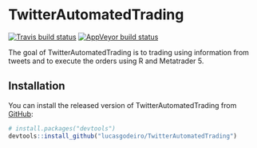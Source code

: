 
<!-- README.md is generated from README.Rmd. Please edit that file -->

# TwitterAutomatedTrading

<!-- badges: start -->

[![Travis build
status](https://travis-ci.com/lucasgodeiro/TwitterAutomatedTrading.svg?branch=master)](https://travis-ci.com/lucasgodeiro/TwitterAutomatedTrading)
[![AppVeyor build
status](https://ci.appveyor.com/api/projects/status/github/lucasgodeiro/TwitterAutomatedTrading?branch=master&svg=true)](https://ci.appveyor.com/project/lucasgodeiro/TwitterAutomatedTrading)
<!-- badges: end -->

The goal of TwitterAutomatedTrading is to trading using information from
tweets and to execute the orders using R and Metatrader 5.

## Installation

You can install the released version of TwitterAutomatedTrading from
[GitHub](https://github.com/):

``` r
# install.packages("devtools")
devtools::install_github("lucasgodeiro/TwitterAutomatedTrading")
```
